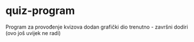 # quiz-program
Program za provođenje kvizova
dodan grafički dio
trenutno - završni dodiri (ovo još uvijek ne radi)
